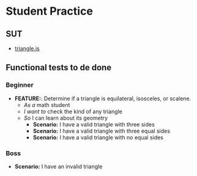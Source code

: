 # Student Practice

## SUT

- [triangle.js](https://github.com/AcademiaBinaria/unit-test/blob/master/student/triangle.js)

## Functional tests to de done

### Beginner

- **FEATURE:**: Determine if a triangle is equilateral, isosceles, or scalene.
  - _As a_ math student
  - _I want to_ check the kind of any triangle
  - _So_ I can learn about its geometry
    - **Scenario:** I have a valid triangle with three sides
    - **Scenario:** I have a valid triangle with three equal sides
    - **Scenario:** I have a valid triangle with no equal sides

### Boss

- **Scenario:** I have an invalid triangle

